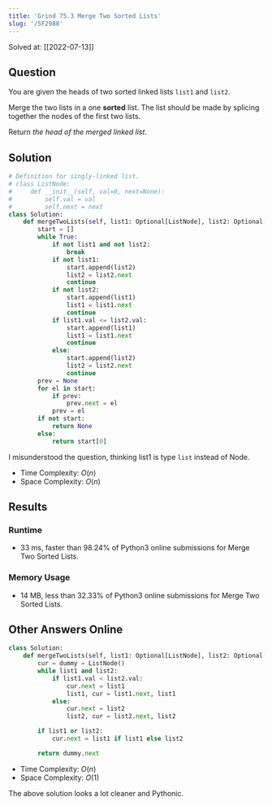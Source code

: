 ```yaml
---
title: 'Grind 75.3 Merge Two Sorted Lists'
slug: '/5F2988'
---
```


Solved at: [[2022-07-13]]

## Question

You are given the heads of two sorted linked lists `list1` and `list2`.

Merge the two lists in a one **sorted** list. The list should be made by splicing together the nodes of the first two lists.

Return *the head of the merged linked list*.

## Solution

```python
# Definition for singly-linked list.
# class ListNode:
#     def __init__(self, val=0, next=None):
#         self.val = val
#         self.next = next
class Solution:
    def mergeTwoLists(self, list1: Optional[ListNode], list2: Optional[ListNode]) -> Optional[ListNode]:
        start = []
        while True:
            if not list1 and not list2:
                break
            if not list1:
                start.append(list2)
                list2 = list2.next
                continue
            if not list2:
                start.append(list1)
                list1 = list1.next
                continue
            if list1.val <= list2.val:
                start.append(list1)
                list1 = list1.next
                continue
            else:
                start.append(list2)
                list2 = list2.next
                continue
        prev = None
        for el in start:
            if prev:
                prev.next = el
            prev = el
        if not start:
            return None
        else:
            return start[0]


```

I misunderstood the question, thinking list1 is type `list` instead of Node.

- Time Complexity: $O(n)$
- Space Complexity: $O(n)$

## Results

### Runtime

- 33 ms, faster than 98.24% of Python3 online submissions for Merge Two Sorted Lists.

### Memory Usage

- 14 MB, less than 32.33% of Python3 online submissions for Merge Two Sorted Lists.

## Other Answers Online

```python
class Solution:
    def mergeTwoLists(self, list1: Optional[ListNode], list2: Optional[ListNode]) -> Optional[ListNode]:
        cur = dummy = ListNode()
        while list1 and list2:
            if list1.val < list2.val:
                cur.next = list1
                list1, cur = list1.next, list1
            else:
                cur.next = list2
                list2, cur = list2.next, list2

        if list1 or list2:
            cur.next = list1 if list1 else list2

        return dummy.next
```

- Time Complexity: $O(n)$
- Space Complexity: $O(1)$

The above solution looks a lot cleaner and Pythonic.
